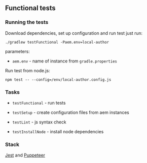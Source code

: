 ## Functional tests

### Running the tests

Download dependencies, set up configuration and run test just run:

`./gradlew testFunctional -Paem.env=local-author`

parameters:

* `aem.env` - name of instance from `gradle.properties`

Run test from node.js:

`npm test -- --config=/env/local-author.config.js`

### Tasks

* `testFunctional` - run tests

* `testSetup` - create configuration files from aem instances

* `testLint` - js syntax check 

* `testInstallNode` - install node dependencies  

### Stack
[Jest](https://jestjs.io/) and [Puppeteer](https://pptr.dev/)

